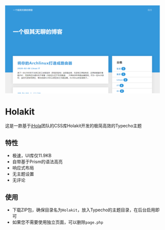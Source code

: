 ![Screenshot](https://raw.githubusercontent.com/wenxuanjun/Holakit/master/screenshot.png)

# Holakit

这是一款基于[iHola](https://ihola.one)团队的CSS库Holakit开发的极简高效的Typecho主题

## 特性

- 极速，UI库仅11.9KB
- 自带基于Prism的语法高亮
- 响应式布局
- 无主题设置
- 无评论

## 使用

- 下载ZIP包，确保目录名为`Holakit`，放入Typecho的主题目录，在后台启用即可
- 如果您不需要使用独立页面，可以删除`page.php`
